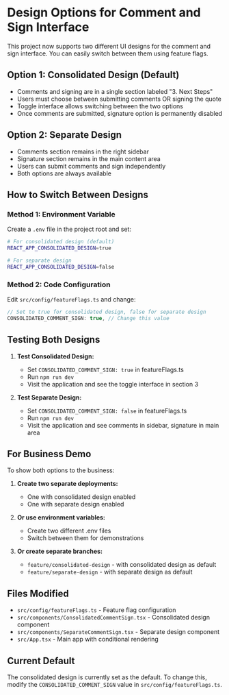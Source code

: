 # Design Options for Comment and Sign Interface

This project now supports two different UI designs for the comment and sign interface. You can easily switch between them using feature flags.

## Option 1: Consolidated Design (Default)
- Comments and signing are in a single section labeled "3. Next Steps"
- Users must choose between submitting comments OR signing the quote
- Toggle interface allows switching between the two options
- Once comments are submitted, signature option is permanently disabled

## Option 2: Separate Design
- Comments section remains in the right sidebar
- Signature section remains in the main content area
- Users can submit comments and sign independently
- Both options are always available

## How to Switch Between Designs

### Method 1: Environment Variable
Create a `.env` file in the project root and set:

```bash
# For consolidated design (default)
REACT_APP_CONSOLIDATED_DESIGN=true

# For separate design
REACT_APP_CONSOLIDATED_DESIGN=false
```

### Method 2: Code Configuration
Edit `src/config/featureFlags.ts` and change:

```typescript
// Set to true for consolidated design, false for separate design
CONSOLIDATED_COMMENT_SIGN: true, // Change this value
```

## Testing Both Designs

1. **Test Consolidated Design:**
   - Set `CONSOLIDATED_COMMENT_SIGN: true` in featureFlags.ts
   - Run `npm run dev`
   - Visit the application and see the toggle interface in section 3

2. **Test Separate Design:**
   - Set `CONSOLIDATED_COMMENT_SIGN: false` in featureFlags.ts
   - Run `npm run dev`
   - Visit the application and see comments in sidebar, signature in main area

## For Business Demo

To show both options to the business:

1. **Create two separate deployments:**
   - One with consolidated design enabled
   - One with separate design enabled

2. **Or use environment variables:**
   - Create two different .env files
   - Switch between them for demonstrations

3. **Or create separate branches:**
   - `feature/consolidated-design` - with consolidated design as default
   - `feature/separate-design` - with separate design as default

## Files Modified

- `src/config/featureFlags.ts` - Feature flag configuration
- `src/components/ConsolidatedCommentSign.tsx` - Consolidated design component
- `src/components/SeparateCommentSign.tsx` - Separate design component
- `src/App.tsx` - Main app with conditional rendering

## Current Default

The consolidated design is currently set as the default. To change this, modify the `CONSOLIDATED_COMMENT_SIGN` value in `src/config/featureFlags.ts`.
